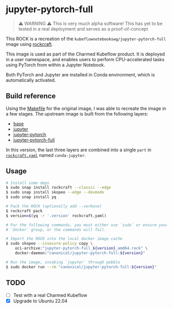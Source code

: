 # jupyter-pytorch-full

> ⚠️ WARNING ⚠️ This is very much alpha software! This has yet to be tested in a real deployment
> and serves as a proof-of-concept

This ROCK is a recreation of the `kubeflownotebookswg/jupyter-pytorch-full` image using
[rockcraft](https://github.com/canonical/rockcraft).

This image is used as part of the Charmed Kubeflow product. It is deployed in a user namespace, and
enables users to perform CPU-accelerated tasks using PyTorch from within a Jupyter Notebook.

Both PyTorch and Jupyter are installed in Conda environment, which is automatically activated.

## Build reference

Using the [Makefile](https://github.com/kubeflow/kubeflow/blob/68bf3da20c95f38051b1b60c787e11705cc5d645/components/example-notebook-servers/jupyter-pytorch-full/Makefile) for the original image, I was able to
recreate the image in a few stages. The upstream image is built from the following layers:

- [base](https://github.com/kubeflow/kubeflow/blob/master/components/example-notebook-servers/base/Dockerfile)
- [jupyter](https://github.com/kubeflow/kubeflow/blob/master/components/example-notebook-servers/jupyter/Dockerfile)
- [jupyter-pytorch](https://github.com/kubeflow/kubeflow/blob/master/components/example-notebook-servers/jupyter-pytorch/cpu.Dockerfile)
- [jupyter-pytorch-full](https://github.com/kubeflow/kubeflow/blob/master/components/example-notebook-servers/jupyter-pytorch-full/cpu.Dockerfile)

In this version, the last three layers are combined into a single `part` in [`rockcraft.yaml`](./rockcraft.yaml) named `conda-jupyter`.

## Usage

```bash
# Install some deps
$ sudo snap install rockcraft --classic --edge
$ sudo snap install skopeo --edge --devmode
$ sudo snap install yq

# Pack the ROCK (optionally add --verbose)
$ rockcraft pack
$ version=$(yq -r '.version' rockcraft.yaml)

# For the following commands, you must either use `sudo` or ensure your user is a member of the
# `docker` group, or the commands will fail.

# Import the ROCK into the local docker image cache
$ sudo skopeo --insecure-policy copy \
    oci-archive:"jupyter-pytorch-full_${version}_amd64.rock" \
    docker-daemon:"canonical/jupyter-pytorch-full:${version}"

# Run the image, invoking `jupyter` through pebble
$ sudo docker run --rm "canonical/jupyter-pytorch-full:${version}"
```

## TODO

- [ ] Test with a real Charmed Kubeflow
- [x] Upgrade to Ubuntu 22.04
